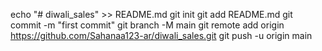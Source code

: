 echo "# diwali_sales" >> README.md
git init
git add README.md
git commit -m "first commit"
git branch -M main
git remote add origin https://github.com/Sahanaa123-ar/diwali_sales.git
git push -u origin main
